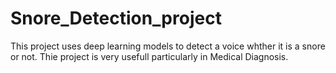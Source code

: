 # Snore_Detection_project
 This project uses deep learning models to detect a voice whther it is a snore or not. Thie project is very usefull particularly in Medical Diagnosis.
